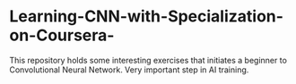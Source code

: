 # Learning-CNN-with-Specialization-on-Coursera-
This repository holds some interesting exercises that initiates a beginner to Convolutional Neural Network. Very important step in AI training.
